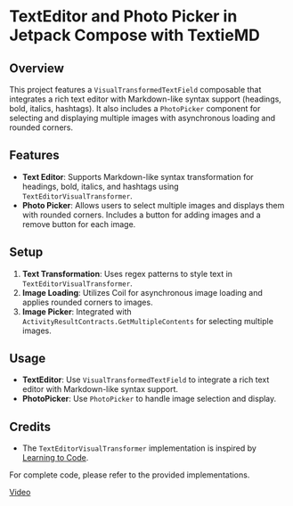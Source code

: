 # TextEditor and Photo Picker in Jetpack Compose with TextieMD

## Overview

This project features a `VisualTransformedTextField` composable that integrates a rich text editor with Markdown-like syntax support (headings, bold, italics, hashtags). It also includes a `PhotoPicker` component for selecting and displaying multiple images with asynchronous loading and rounded corners.

## Features

- **Text Editor**: Supports Markdown-like syntax transformation for headings, bold, italics, and hashtags using `TextEditorVisualTransformer`.
- **Photo Picker**: Allows users to select multiple images and displays them with rounded corners. Includes a button for adding images and a remove button for each image.

## Setup

1. **Text Transformation**: Uses regex patterns to style text in `TextEditorVisualTransformer`.
2. **Image Loading**: Utilizes Coil for asynchronous image loading and applies rounded corners to images.
3. **Image Picker**: Integrated with `ActivityResultContracts.GetMultipleContents` for selecting multiple images.

## Usage

- **TextEditor**: Use `VisualTransformedTextField` to integrate a rich text editor with Markdown-like syntax support.
- **PhotoPicker**: Use `PhotoPicker` to handle image selection and display.

## Credits

- The `TextEditorVisualTransformer` implementation is inspired by [Learning to Code](https://learning-to-code.hashnode.dev/richtext-editor-in-jetpack-compose-1).

For complete code, please refer to the provided implementations.

[Video](Screen_recording_20240724_113848.webm)